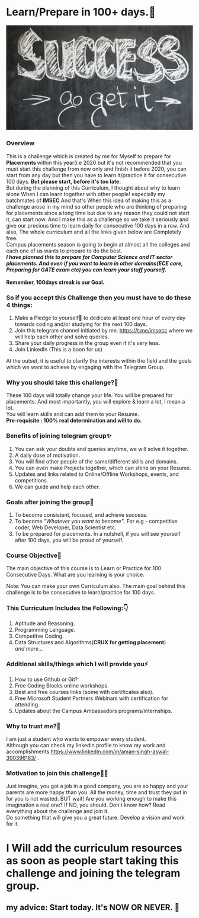 # Learn/Prepare in 100+ days.🚀
![](images/1.jpg)
### Overview
This is a challenge which is created by me for Myself to prepare for<b> Placements </b> within this year(i.e 2020 but it's not recommended that you must start this challenge from now only and finish it before 2020, you can start from any day but then you have to learn it/practice it for consecutive 100 days. <b>But please start, before it's too late.</b> <br>
But during the planning of this Curriculum, I thought about why to learn alone When I can learn together with other people! especially my batchmates of <b>IMSEC</b> And that's When this idea of making this as a challenge arose in my mind so other people who are thinking of preparing for placements since a long time but due to any reason they could not start it, can start now. And I make this as a challenge so we take it seriously and give our precious time to learn daily for consecutive 100 days in a row. And also, The whole curriculum and all the links given below are Completely free. <br>
Campus placements season is going to begin at almost all the colleges and each one of us wants to prepare to do the best. <br>
<b><em>I have planned this to prepare for Computer Science and IT sector placements. And even if you want to learn in other domains(ECE core, Preparing for GATE exam etc) you can learn your stuff yourself.</em></b> <br><br> <b>Remember, 100days streak is our Goal.</b> <br>

### So if you accept this Challenge then you must have to do these 4 things:
1. Make a Pledge to yourself😤 to dedicate at least one hour of every day towards coding and/or studying for the next 100 days.
2. Join this telegram channel initiated by me. https://t.me/imsecc  where we will help each other and solve queries.
3. Share your daily progress in the group even if it's very less.
4. Join LinkedIn (This is a boon for us) </b>

At the outset, it is useful to clarify the interests within the field and the goals which we want to achieve by engaging with the Telegram Group.

### Why you should take this challenge?🤔 <br>
These 100 days will totally change your life. You will be prepared for placements. And most importantly, you will explore & learn a lot, I mean a lot.<br> You will learn skills and can add them to your Resume. <br>
<b>Pre-requisite : 100% real determination and will to do.</b>

### Benefits of joining telegram group✨
1. You can ask your doubts and queries anytime, we will solve it together.
2. A daily dose of motivation.
3. You will find other people of the same/different skills and domains.
4. You can even make Projects together, which can shine on your Resume.
5. Updates and links related to Online/Offline Workshops, events, and competitions.
6. We can guide and help each other.

### Goals after joining the group💯
1. To become consistent, focused, and achieve success.
2. To become <em>"Whatever you want to become"</em>. For e.g - competitive coder, Web Developer, Data Scientist etc.
3. To be prepared for placements.
In a nutshell, if you will see yourself after 100 days, you will be proud of yourself.

### Course Objective📝
The main objective of this course is to Learn or Practice for 100 Consecutive Days. What are you learning is your choice.

Note: You can make your own Curriculum also. The main goal behind this challenge is to be consecutive to learn/practice for 100 days.

### This Curriculum Includes the Following:👇
1. Aptitude and Reasoning.
2. Programming Language.
3. Competitve Coding.
4. Data Structures and Algorithms(<b>CRUX for getting placement</b>) <br><em>and more...</em>

### Additional skills/things which I will provide you⚡️
1. How to use Github or Git?
2. Free Coding Blocks online workshops.
3. Best and free courses links (some with certificates also).
4. Free Microsoft Student Partners Webinars with certification for attending.
5. Updates about the Campus Ambassadors programs/internships.

### Why to trust me?👀
I am just a student who wants to empower every student. <br>
Although you can check my linkedin profile to know my work and accomplishments https://www.linkedin.com/in/aman-singh-aswal-300396183/ .

### Motivation to join this challenge💪🏼
Just imagine, you got a job in a good company, you are so happy and your parents are more happy than you. All the money, time and trust they put in for you is not wasted. BUT wait! Are you working enough to make this imagination a real one? If NO, you should. Don't know how? Read everything about the challenge and join it. <br>
Do something that will give you a great future. Develop a vision and work for it.

# I Will add the curriculum resources as soon as people start taking this challenge and joining the telegram group.  
## my advice: Start today. It's NOW OR NEVER. 😬
